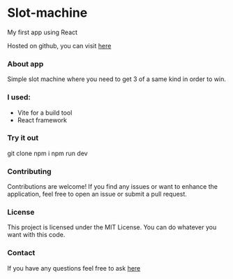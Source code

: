 # Slot-machine

My first app using React

Hosted on github, you can visit [here](https://crofrank.github.io/slot-machine/)

### About app

Simple slot machine where you need to get 3 of a same kind in order to win.

### I used:

- Vite for a build tool
- React framework

### Try it out

git clone
npm i
npm run dev

### Contributing

Contributions are welcome! If you find any issues or want to enhance the application, feel free to open an issue or submit a pull request.

### License

This project is licensed under the MIT License. You can do whatever you want with this code.

### Contact

If you have any questions feel free to ask [here](https://www.weblifesupport.com/)
